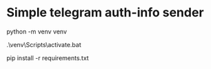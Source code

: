 # Simple telegram auth-info sender

python -m venv venv

.\venv\Scripts\activate.bat

pip install -r requirements.txt
